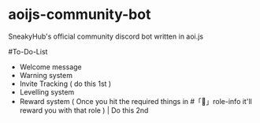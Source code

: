 # aoijs-community-bot
SneakyHub's official community discord bot written in aoi.js


#To-Do-List
- Welcome message
- Warning system
- Invite Tracking ( do this 1st )
- Levelling system
- Reward system ( Once you hit the required things in #「📜」role-info it'll reward you with that role ) | Do this 2nd
